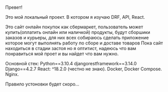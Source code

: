 Превет!

Это мой локальный проект. В котором я изучаю DRF, API, React.

Это сайт онлайн покупок как сбермаркет, пользователь может купить(оплатить онлайн или наличкой) продукты, будут сборшики заказов и курьеры, для них всех собираюсь сделать приложение которое могут выполнять работу по сборе и доставе товаров
Пока сайт находиться в стадии застоя но я оптитист, надеюсь что  вам понравиться мой проет и вы найдет что вам нужно.

Основной стек:
Python==3.10.4
djangorestframework==3.14.0
Django==4.2.7
React: ^18.2.0 (честно не знаю).
Docker, Docker Compose.
Nginx.

Правило устоновки будет скоро...
